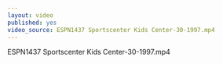 ```yaml
---
layout: video
published: yes
video_source: ESPN1437 Sportscenter Kids Center-30-1997.mp4
---
```

ESPN1437 Sportscenter Kids Center-30-1997.mp4
